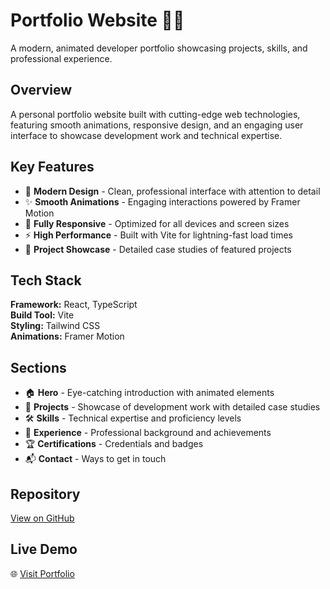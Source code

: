 # Portfolio Website 💼✨

A modern, animated developer portfolio showcasing projects, skills, and professional experience.

## Overview

A personal portfolio website built with cutting-edge web technologies, featuring smooth animations, responsive design, and an engaging user interface to showcase development work and technical expertise.

## Key Features

- 🎨 **Modern Design** - Clean, professional interface with attention to detail
- ✨ **Smooth Animations** - Engaging interactions powered by Framer Motion
- 📱 **Fully Responsive** - Optimized for all devices and screen sizes
- ⚡ **High Performance** - Built with Vite for lightning-fast load times
- 🎯 **Project Showcase** - Detailed case studies of featured projects

## Tech Stack

**Framework:** React, TypeScript  
**Build Tool:** Vite  
**Styling:** Tailwind CSS  
**Animations:** Framer Motion

## Sections

- 🏠 **Hero** - Eye-catching introduction with animated elements
- 💼 **Projects** - Showcase of development work with detailed case studies
- 🛠️ **Skills** - Technical expertise and proficiency levels
- 👔 **Experience** - Professional background and achievements
- 🏆 **Certifications** - Credentials and badges
- 📬 **Contact** - Ways to get in touch

## Repository

[View on GitHub](https://github.com/AkilaBuwaneka/portfolio)

## Live Demo

🌐 [Visit Portfolio](#)

